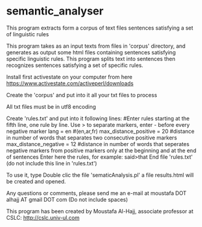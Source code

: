 # semantic_analyser
This program extracts form a corpus of text files sentences satisfying a set of linguistic rules

This program takes as an input texts from files in 'corpus' directory, and generates as output some html files containing sentences satisfying specific linguistic rules. This program splits text into sentences then recognizes sentences satisfying a set of specific rules.

Install first activestate on your computer from here https://www.activestate.com/activeperl/downloads

Create the 'corpus' and put into it all your txt files to process

All txt files must be in utf8 encoding

Create 'rules.txt' and put into it following lines: 
#Enter rules starting at the fifth line, one rule by line. Use > to separate markers, enter - before every negative marker
lang = en #(en,ar,fr)
max_distance_positive = 20 #distance in number of words that separates two consecutive positive markers 
max_distance_negative = 12 #distance in number of words that seperates negative markers from positive markers only at the beginning and at the end of sentences
Enter here the rules, for example: said>that 
End file 'rules.txt' (do not include this line in 'rules.txt')

To use it, type
Double clic the file 'sematicAnalysis.pl'
a file results.html will be created and opened.

Any questions or comments, please send me an e-mail at moustafa DOT alhajj AT gmail DOT com (Do not include spaces)

This program has been created by Moustafa Al-Hajj, associate professor at CSLC: http://cslc.univ-ul.com

